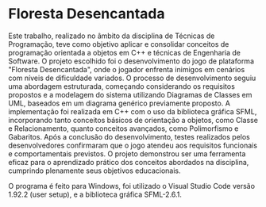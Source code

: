 # Floresta Desencantada

Este trabalho, realizado no âmbito da disciplina de Técnicas de Programação, teve como objetivo aplicar e consolidar conceitos de programação orientada a objetos em C++ e técnicas de Engenharia de Software. O projeto escolhido foi o desenvolvimento do jogo de plataforma "Floresta Desencantada", onde o jogador enfrenta inimigos em cenários com níveis de dificuldade variados. O processo de desenvolvimento seguiu uma abordagem estruturada, começando considerando os requisitos propostos e a modelagem do sistema utilizando Diagramas de Classes em UML, baseados em um diagrama genérico previamente proposto. A implementação foi realizada em C++ com o uso da biblioteca gráfica SFML, incorporando tanto conceitos básicos de orientação a objetos, como Classe e Relacionamento, quanto conceitos avançados, como Polimorfismo e Gabaritos. Após a conclusão do desenvolvimento, testes realizados pelos desenvolvedores confirmaram que o jogo atendeu aos requisitos funcionais e comportamentais previstos. O projeto demonstrou ser uma ferramenta eficaz para o aprendizado prático dos conceitos abordados na disciplina, cumprindo plenamente seus objetivos educacionais.

O programa é feito para Windows, foi utilizado o Visual Studio Code versão 1.92.2 (user setup), e a biblioteca gráfica SFML-2.6.1.
